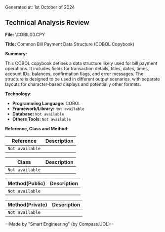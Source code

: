 Generated at: 1st October of 2024

## Technical Analysis Review

**File:**  \COBIL00.CPY

**Title:**  Common Bill Payment Data Structure (COBOL Copybook)

**Summary:** 

This COBOL copybook defines a data structure likely used for bill payment operations.  It includes fields for transaction details, titles, dates, times, account IDs, balances, confirmation flags, and error messages. The structure is designed to be used in different output scenarios, with separate layouts for character-based displays and potentially other formats.

**Technology:**

* **Programming Language:** COBOL
* **Framework/Library:** `Not available`
* **Database:**  `Not available`
* **Others Tools:** `Not available`

**Reference, Class and Method:**

| Reference | Description |
|---|---|
| `Not available` |  |

| Class | Description |
|---|---|
| `Not available` |  |

| Method(Public) | Description |
|---|---|
| `Not available` |  |

| Method(Private) | Description |
|---|---|
| `Not available` |  |

--Made by "Smart Engineering" (by Compass.UOL)--